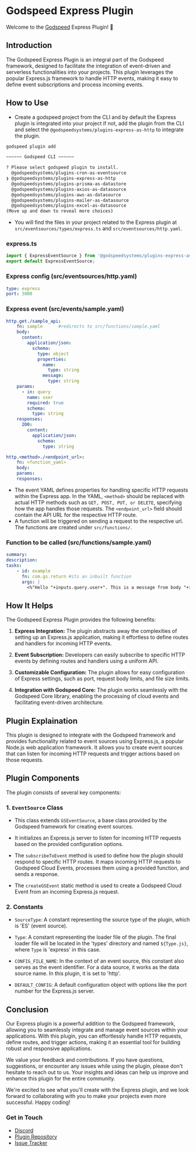# Godspeed Express Plugin

Welcome to the [Godspeed](https://www.godspeed.systems/) Express Plugin! 🚀

## Introduction

The Godspeed Express Plugin is an integral part of the Godspeed framework, designed to facilitate the integration of event-driven and serverless functionalities into your projects. This plugin leverages the popular Express.js framework to handle HTTP events, making it easy to define event subscriptions and process incoming events.

## How to Use
- Create a godspeed project from the CLI and by default the Express plugin is integrated into your project if not, add the plugin from the CLI and select the `@godspeedsystems/plugins-express-as-http` to integrate the plugin.
```bash
godspeed plugin add

~~~~~~ Godspeed CLI ~~~~~~

? Please select godspeed plugin to install. 
  @godspeedsystems/plugins-cron-as-eventsource 
❯ @godspeedsystems/plugins-express-as-http  
  @godspeedsystems/plugins-prisma-as-datastore 
  @godspeedsystems/plugins-axios-as-datasource 
  @godspeedsystems/plugins-aws-as-datasource 
  @godspeedsystems/plugins-mailer-as-datasource 
  @godspeedsystems/plugins-excel-as-datasource 
(Move up and down to reveal more choices)
```
- You will find the files in your project related to the Express plugin at `src/eventsources/types/express.ts` and `src/eventsources/http.yaml`.

### express.ts

```typescript
import { ExpressEventSource } from '@godspeedsystems/plugins-express-as-http';
export default ExpressEventSource;
```

### Express config (src/eventsources/http.yaml)

```yaml
type: express
port: 3000
```
### Express event (src/events/sample.yaml)
```yaml
http.get./sample_api:
    fn: sample      #redirects to src/functions/sample.yaml
    body: 
      content:
        application/json:
          schema:
            type: object
            properties:
              name: 
                type: string
              message: 
                type: string                         
    params:     
      - in: query
        name: user
        required: true  
        schema: 
          type: string   
    responses:      
      200:
        content:
          application/json:
            schema:
              type: string
```
```yaml
http.<method>./<endpoint_url>:
    fn: <function_yaml>
    body:
    params:
    responses:
```
- The event YAML defines properties for handling specific HTTP requests within the Express app. In the YAML, `<method>` should be replaced with actual HTTP methods such as `GET, POST, PUT, or DELETE`, specifying how the app handles those requests. The `<endpoint_url>` field should contain the API URL for the respective HTTP route.
- A function will be triggered on sending a request to the respective url. The functions are created under `src/functions/`.

### Function to be called (src/functions/sample.yaml)
```yaml
summary:
description:
tasks:
    - id: example
      fn: com.gs.return #its an inbuilt function
      args: |
        <%"Hello "+inputs.query.user+". This is a message from body "+inputs.body.message%>
```

## How It Helps

The Godspeed Express Plugin provides the following benefits:

1. **Express Integration:** The plugin abstracts away the complexities of setting up an Express.js application, making it effortless to define routes and handlers for incoming HTTP events.

2. **Event Subscription:** Developers can easily subscribe to specific HTTP events by defining routes and handlers using a uniform API.

3. **Customizable Configuration:** The plugin allows for easy configuration of Express settings, such as port, request body limits, and file size limits.

4. **Integration with Godspeed Core:** The plugin works seamlessly with the Godspeed Core library, enabling the processing of cloud events and facilitating event-driven architecture.

## Plugin Explaination

This plugin is designed to integrate with the Godspeed framework and provides functionality related to event sources using Express.js, a popular Node.js web application framework. It allows you to create event sources that can listen for incoming HTTP requests and trigger actions based on those requests.

## Plugin Components

The plugin consists of several key components:

### 1. `EventSource` Class

- This class extends `GSEventSource`, a base class provided by the Godspeed framework for creating event sources.

- It initializes an Express.js server to listen for incoming HTTP requests based on the provided configuration options.

- The `subscribeToEvent` method is used to define how the plugin should respond to specific HTTP routes. It maps incoming HTTP requests to Godspeed Cloud Events, processes them using a provided function, and sends a response.

- The `createGSEvent` static method is used to create a Godspeed Cloud Event from an incoming Express.js request.

### 2. Constants

- `SourceType`: A constant representing the source type of the plugin, which is 'ES' (event source).

- `Type`: A constant representing the loader file of the plugin. The final loader file will be located in the 'types' directory and named `${Type.js}`, where `Type` is 'express' in this case.

- `CONFIG_FILE_NAME`: In the context of an event source, this constant also serves as the event identifier. For a data source, it works as the data source name. In this plugin, it is set to 'http'.

- `DEFAULT_CONFIG`: A default configuration object with options like the port number for the Express.js server.


## Conclusion

Our Express plugin is a powerful addition to the Godspeed framework, allowing you to seamlessly integrate and manage event sources within your applications. With this plugin, you can effortlessly handle HTTP requests, define routes, and trigger actions, making it an essential tool for building robust and responsive applications.

We value your feedback and contributions. If you have questions, suggestions, or encounter any issues while using the plugin, please don't hesitate to reach out to us. Your insights and ideas can help us improve and enhance this plugin for the entire community.

We're excited to see what you'll create with the Express plugin, and we look forward to collaborating with you to make your projects even more successful. Happy coding!

### Get in Touch

- [Discord](https://discord.com/invite/mjBa3RvTP5)
- [Plugin Repository](https://github.com/godspeedsystems/gs-plugins/tree/main/plugins/express-as-http)
- [Issue Tracker](https://github.com/godspeedsystems/gs-plugins/issues)


